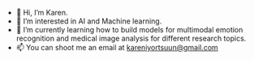 - 👋 Hi, I’m Karen.
- 👀 I’m interested in AI and Machine learning.
- 🌱 I’m currently learning how to build models for multimodal emotion recognition and medical image analysis for different research topics.
- 📫 You can shoot me an email at kareniyortsuun@gmail.com

<!---
Symplykaren/Symplykaren is a ✨ special ✨ repository because its `README.md` (this file) appears on your GitHub profile.
You can click the Preview link to take a look at your changes.
--->
